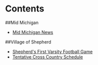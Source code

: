 # Contents

##Mid Michigan
* [Mid Michigan News](08012016/2016-08-02-August-1,-2016-Need-to-Know.md)

##Village of Shepherd

* [Shepherd's First Varsity Football Game](08012016/2016-08-02-From-Andrea-Elizabeth-Hall.md)
* [Tentative Cross Country Schedule](08012016/2016-08-02-Tentative-Cross-Country-Schedule.md)

